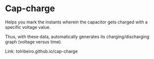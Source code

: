 # Cap-charge

Helps you mark the instants wherein the capacitor gets charged with a specific voltage value.

Thus, with these data, automatically generates its charging/discharging graph (voltage versus time).

Link: tolribeiro.github.io/cap-charge
